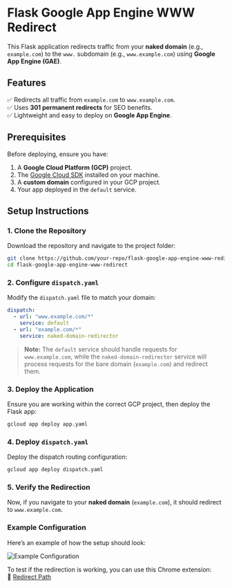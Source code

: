 # **Flask Google App Engine WWW Redirect**  

This Flask application redirects traffic from your **naked domain** (e.g., `example.com`) to the `www.` subdomain (e.g., `www.example.com`) using **Google App Engine (GAE)**.  

## **Features**  
✅ Redirects all traffic from `example.com` to `www.example.com`.  
✅ Uses **301 permanent redirects** for SEO benefits.  
✅ Lightweight and easy to deploy on **Google App Engine**.  

## **Prerequisites**  
Before deploying, ensure you have:  
1. A **Google Cloud Platform (GCP)** project.  
2. The [Google Cloud SDK](https://cloud.google.com/sdk/docs/install) installed on your machine.  
3. A **custom domain** configured in your GCP project.  
4. Your app deployed in the `default` service.  

## **Setup Instructions**  

### **1. Clone the Repository**  
Download the repository and navigate to the project folder:  

```bash
git clone https://github.com/your-repo/flask-google-app-engine-www-redirect.git
cd flask-google-app-engine-www-redirect
```

### **2. Configure `dispatch.yaml`**  
Modify the `dispatch.yaml` file to match your domain:  

```yaml
dispatch:
  - url: "www.example.com/*"
    service: default
  - url: "example.com/*"
    service: naked-domain-redirector
```

> **Note:** The `default` service should handle requests for `www.example.com`, while the `naked-domain-redirector` service will process requests for the bare domain (`example.com`) and redirect them.

### **3. Deploy the Application**  
Ensure you are working within the correct GCP project, then deploy the Flask app:  

```bash
gcloud app deploy app.yaml
```

### **4. Deploy `dispatch.yaml`**  
Deploy the dispatch routing configuration:  

```bash
gcloud app deploy dispatch.yaml
```

### **5. Verify the Redirection**  
Now, if you navigate to your **naked domain** (`example.com`), it should redirect to `www.example.com`.  

### **Example Configuration**  
Here’s an example of how the setup should look:  

![Example Configuration](https://lh3.googleusercontent.com/BV827-7Wf0MOS4HuftQjQ9xfBLwFSxwuCgFIFaTXlORU2wE4obNnrXSgGaAH9edk4hmGrlgjEqMVpltiGuzpUGRJlA=s1600-w1600-h1000)  

To test if the redirection is working, you can use this Chrome extension:  
🔗 [Redirect Path](https://chromewebstore.google.com/detail/aomidfkchockcldhbkggjokdkkebmdll?utm_source=item-share-cb)  
